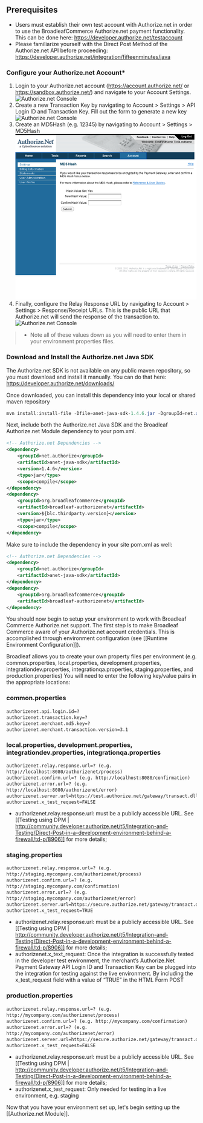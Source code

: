 ## Prerequisites

- Users must establish their own test account with Authorize.net in order to use the BroadleafCommerce Authorize.net payment functionality. This can be done here: https://developer.authorize.net/testaccount
- Please familiarize yourself with the Direct Post Method of the Authorize.net API before proceeding: https://developer.authorize.net/integration/fifteenminutes/java

### Configure your Authorize.net Account*
1. Login to your Authorize.net account (https://account.authorize.net/ or https://sandbox.authorize.net/) and navigate to your Account Settings.
![Authorize.net Console](images/payment-authorizenet-console-1.png)
2. Create a new Transaction Key by navigating to Account > Settings > API Login ID and Transaction Key. Fill out the form to generate a new key
![Authorize.net Console](images/payment-authorizenet-console-2.png)
3. Create an MD5Hash (e.g. 12345) by navigating to Account > Settings > MD5Hash
![Authorize.net Console](images/payment-authorizenet-console-3.png)
4. Finally, configure the Relay Response URL by navigating to Account > Settings > Response/Receipt URLs. This is the public URL that Authorize.net will send the response of the transaction to.
![Authorize.net Console](images/payment-authorizenet-console-4.png)

> * Note all of these values down as you will need to enter them in your environment properties files.

### Download and Install the Authorize.net Java SDK
The Authorize.net SDK is not available on any public maven repository, so you must download and install it manually.
You can do that here: https://developer.authorize.net/downloads/

Once downloaded, you can install this dependency into your local or shared maven repository
```java
mvn install:install-file -Dfile=anet-java-sdk-1.4.6.jar -DgroupId=net.authorize -DartifactId=anet-java-sdk -Dversion=1.4.6 -Dpackaging=jar
```

Next, include both the Authorize.net Java SDK and the Broadleaf Authorize.net Module dependency to your pom.xml.

```xml
<!-- Authorize.net Dependencies -->
<dependency>
    <groupId>net.authorize</groupId>
    <artifactId>anet-java-sdk</artifactId>
    <version>1.4.6</version>
    <type>jar</type>
    <scope>compile</scope>
</dependency>
<dependency>
    <groupId>org.broadleafcommerce</groupId>
    <artifactId>broadleaf-authorizenet</artifactId>
    <version>${blc.thirdparty.version}</version>
    <type>jar</type>
    <scope>compile</scope>
</dependency>
```
Make sure to include the dependency in your site pom.xml as well:

```xml
<!-- Authorize.net Dependencies -->
<dependency>
    <groupId>net.authorize</groupId>
    <artifactId>anet-java-sdk</artifactId>
</dependency>
<dependency>
    <groupId>org.broadleafcommerce</groupId>
    <artifactId>broadleaf-authorizenet</artifactId>
</dependency>
```
You should now begin to setup your environment to work with Broadleaf Commerce Authorize.net support. 
The first step is to make Broadleaf Commerce aware of your Authorize.net account credentials. 
This is accomplished through environment configuration (see [[Runtime Environment Configuration]]).

Broadleaf allows you to create your own property files per environment (e.g. common.properties, local.properties, development.properties, integrationdev.properties, integrationqa.properties, staging.properties, and production.properties) 
You will need to enter the following key/value pairs in the appropriate locations:

### common.properties
    authorizenet.api.login.id=?
    authorizenet.transaction.key=?
    authorizenet.merchant.md5.key=?
    authorizenet.merchant.transaction.version=3.1

### local.properties, development.properties, integrationdev.properties, integrationqa.properties
    authorizenet.relay.response.url=? (e.g. http://localhost:8080/authorizenet/process)
    authorizenet.confirm.url=? (e.g. http://localhost:8080/confirmation)
    authorizenet.error.url=? (e.g. http://localhost:8080/authorizenet/error)
    authorizenet.server.url=https://test.authorize.net/gateway/transact.dll
    authorizenet.x_test_request=FALSE

- authorizenet.relay.response.url: must be a publicly accessible URL. See [[Testing using DPM | http://community.developer.authorize.net/t5/Integration-and-Testing/Direct-Post-in-a-development-environment-behind-a-firewall/td-p/8906]] for more details;
    
### staging.properties
    authorizenet.relay.response.url=? (e.g. http://staging.mycompany.com/authorizenet/process)
    authorizenet.confirm.url=? (e.g. http://staging.mycompany.com/confirmation)
    authorizenet.error.url=? (e.g. http://staging.mycompany.com/authorizenet/error)
    authorizenet.server.url=https://secure.authorize.net/gateway/transact.dll
    authorizenet.x_test_request=TRUE   

- authorizenet.relay.response.url: must be a publicly accessible URL. See [[Testing using DPM | http://community.developer.authorize.net/t5/Integration-and-Testing/Direct-Post-in-a-development-environment-behind-a-firewall/td-p/8906]] for more details;
- authorizenet.x_text_request: Once the integration is successfully tested in the developer test environment,
the merchant’s Authorize.Net Payment Gateway API Login ID and Transaction Key can be plugged into the integration for testing against the live environment.
By including the x_test_request field with a value of “TRUE” in the HTML Form POST <INPUT TYPE="HIDDEN" NAME="x_test_request" VALUE="TRUE">

### production.properties 
    authorizenet.relay.response.url=? (e.g. http://mycompany.com/authorizenet/process)
    authorizenet.confirm.url=? (e.g. http://mycompany.com/confirmation)
    authorizenet.error.url=? (e.g. http://mycompany.com/authorizenet/error)
    authorizenet.server.url=https://secure.authorize.net/gateway/transact.dll
    authorizenet.x_test_request=FALSE 

- authorizenet.relay.response.url: must be a publicly accessible URL. See [[Testing using DPM | http://community.developer.authorize.net/t5/Integration-and-Testing/Direct-Post-in-a-development-environment-behind-a-firewall/td-p/8906]] for more details;
- authorizenet.x_test_request: Only needed for testing in a live environment, e.g. staging


Now that you have your environment set up, let's begin setting up the [[Authorize.net Module]].